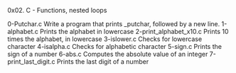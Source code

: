0x02. C - Functions, nested loops

0-Putchar.c Write a program that prints _putchar, followed by a new line.
1-alphabet.c Prints the alphabet in lowercase
2-print_alphabet_x10.c Prints 10 times the alphabet, in lowercase
3-islower.c Checks for lowercase character
4-isalpha.c Checks for alphabetic character
5-sign.c Prints the sign of a number
6-abs.c Computes the absolute value of an integer
7-print_last_digit.c Prints the last digit of a number

